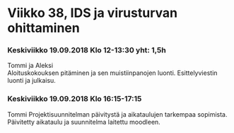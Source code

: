 # Viikko 38, IDS ja virusturvan ohittaminen

### Keskiviikko 19.09.2018 Klo 12-13:30 yht: 1,5h
Tommi ja Aleksi  
Aloituskokouksen pitäminen ja sen muistiinpanojen luonti. Esittelyviestin luonti ja julkaisu.  


### Keskiviikko 19.09.2018 Klo 16:15-17:15
Tommi
Projektisuunnitelman päivitystä ja aikataulujen tarkempaa sopimista. Päivitetty aikataulu ja suunnitelma laitettu moodleen.
